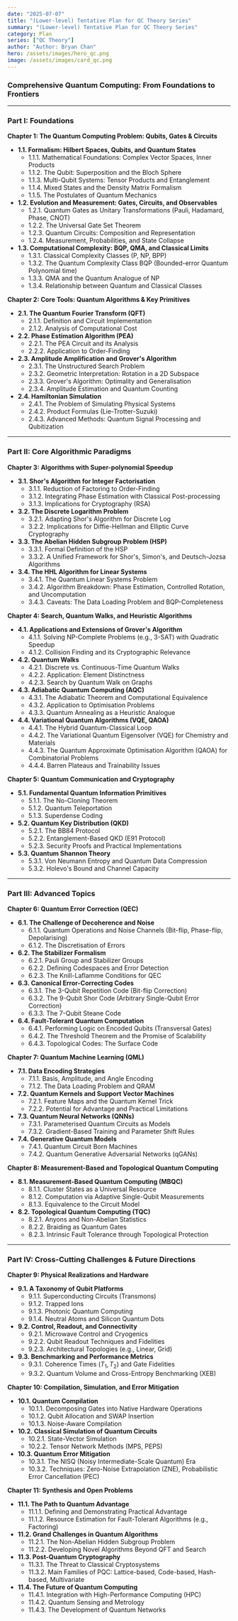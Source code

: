 ```yaml
---
date: "2025-07-07"
title: "(Lower-level) Tentative Plan for QC Theory Series"
summary: "(Lower-level) Tentative Plan for QC Theory Series"
category: Plan
series: ["QC Theory"]
author: "Author: Bryan Chan"
hero: /assets/images/hero_qc.png
image: /assets/images/card_qc.png
---
```


### **Comprehensive Quantum Computing: From Foundations to Frontiers**

---

### **Part I: Foundations**

**Chapter 1: The Quantum Computing Problem: Qubits, Gates & Circuits**
* **1.1. Formalism: Hilbert Spaces, Qubits, and Quantum States**
    * 1.1.1. Mathematical Foundations: Complex Vector Spaces, Inner Products
    * 1.1.2. The Qubit: Superposition and the Bloch Sphere
    * 1.1.3. Multi-Qubit Systems: Tensor Products and Entanglement
    * 1.1.4. Mixed States and the Density Matrix Formalism
    * 1.1.5. The Postulates of Quantum Mechanics
* **1.2. Evolution and Measurement: Gates, Circuits, and Observables**
    * 1.2.1. Quantum Gates as Unitary Transformations (Pauli, Hadamard, Phase, CNOT)
    * 1.2.2. The Universal Gate Set Theorem
    * 1.2.3. Quantum Circuits: Composition and Representation
    * 1.2.4. Measurement, Probabilities, and State Collapse
* **1.3. Computational Complexity: BQP, QMA, and Classical Limits**
    * 1.3.1. Classical Complexity Classes (P, NP, BPP)
    * 1.3.2. The Quantum Complexity Class BQP (Bounded-error Quantum Polynomial time)
    * 1.3.3. QMA and the Quantum Analogue of NP
    * 1.3.4. Relationship between Quantum and Classical Classes

**Chapter 2: Core Tools: Quantum Algorithms & Key Primitives**
* **2.1. The Quantum Fourier Transform (QFT)**
    * 2.1.1. Definition and Circuit Implementation
    * 2.1.2. Analysis of Computational Cost
* **2.2. Phase Estimation Algorithm (PEA)**
    * 2.2.1. The PEA Circuit and its Analysis
    * 2.2.2. Application to Order-Finding
* **2.3. Amplitude Amplification and Grover's Algorithm**
    * 2.3.1. The Unstructured Search Problem
    * 2.3.2. Geometric Interpretation: Rotation in a 2D Subspace
    * 2.3.3. Grover's Algorithm: Optimality and Generalisation
    * 2.3.4. Amplitude Estimation and Quantum Counting
* **2.4. Hamiltonian Simulation**
    * 2.4.1. The Problem of Simulating Physical Systems
    * 2.4.2. Product Formulas (Lie-Trotter-Suzuki)
    * 2.4.3. Advanced Methods: Quantum Signal Processing and Qubitization

---

### **Part II: Core Algorithmic Paradigms**

**Chapter 3: Algorithms with Super-polynomial Speedup**
* **3.1. Shor's Algorithm for Integer Factorisation**
    * 3.1.1. Reduction of Factoring to Order-Finding
    * 3.1.2. Integrating Phase Estimation with Classical Post-processing
    * 3.1.3. Implications for Cryptography (RSA)
* **3.2. The Discrete Logarithm Problem**
    * 3.2.1. Adapting Shor's Algorithm for Discrete Log
    * 3.2.2. Implications for Diffie-Hellman and Elliptic Curve Cryptography
* **3.3. The Abelian Hidden Subgroup Problem (HSP)**
    * 3.3.1. Formal Definition of the HSP
    * 3.3.2. A Unified Framework for Shor's, Simon's, and Deutsch-Jozsa Algorithms
* **3.4. The HHL Algorithm for Linear Systems**
    * 3.4.1. The Quantum Linear Systems Problem
    * 3.4.2. Algorithm Breakdown: Phase Estimation, Controlled Rotation, and Uncomputation
    * 3.4.3. Caveats: The Data Loading Problem and BQP-Completeness

**Chapter 4: Search, Quantum Walks, and Heuristic Algorithms**
* **4.1. Applications and Extensions of Grover's Algorithm**
    * 4.1.1. Solving NP-Complete Problems (e.g., 3-SAT) with Quadratic Speedup
    * 4.1.2. Collision Finding and its Cryptographic Relevance
* **4.2. Quantum Walks**
    * 4.2.1. Discrete vs. Continuous-Time Quantum Walks
    * 4.2.2. Application: Element Distinctness
    * 4.2.3. Search by Quantum Walk on Graphs
* **4.3. Adiabatic Quantum Computing (AQC)**
    * 4.3.1. The Adiabatic Theorem and Computational Equivalence
    * 4.3.2. Application to Optimisation Problems
    * 4.3.3. Quantum Annealing as a Heuristic Analogue
* **4.4. Variational Quantum Algorithms (VQE, QAOA)**
    * 4.4.1. The Hybrid Quantum-Classical Loop
    * 4.4.2. The Variational Quantum Eigensolver (VQE) for Chemistry and Materials
    * 4.4.3. The Quantum Approximate Optimisation Algorithm (QAOA) for Combinatorial Problems
    * 4.4.4. Barren Plateaus and Trainability Issues

**Chapter 5: Quantum Communication and Cryptography**
* **5.1. Fundamental Quantum Information Primitives**
    * 5.1.1. The No-Cloning Theorem
    * 5.1.2. Quantum Teleportation
    * 5.1.3. Superdense Coding
* **5.2. Quantum Key Distribution (QKD)**
    * 5.2.1. The BB84 Protocol
    * 5.2.2. Entanglement-Based QKD (E91 Protocol)
    * 5.2.3. Security Proofs and Practical Implementations
* **5.3. Quantum Shannon Theory**
    * 5.3.1. Von Neumann Entropy and Quantum Data Compression
    * 5.3.2. Holevo's Bound and Channel Capacity

---

### **Part III: Advanced Topics**

**Chapter 6: Quantum Error Correction (QEC)**
* **6.1. The Challenge of Decoherence and Noise**
    * 6.1.1. Quantum Operations and Noise Channels (Bit-flip, Phase-flip, Depolarising)
    * 6.1.2. The Discretisation of Errors
* **6.2. The Stabilizer Formalism**
    * 6.2.1. Pauli Group and Stabilizer Groups
    * 6.2.2. Defining Codespaces and Error Detection
    * 6.2.3. The Knill-Laflamme Conditions for QEC
* **6.3. Canonical Error-Correcting Codes**
    * 6.3.1. The 3-Qubit Repetition Code (Bit-flip Correction)
    * 6.3.2. The 9-Qubit Shor Code (Arbitrary Single-Qubit Error Correction)
    * 6.3.3. The 7-Qubit Steane Code
* **6.4. Fault-Tolerant Quantum Computation**
    * 6.4.1. Performing Logic on Encoded Qubits (Transversal Gates)
    * 6.4.2. The Threshold Theorem and the Promise of Scalability
    * 6.4.3. Topological Codes: The Surface Code

**Chapter 7: Quantum Machine Learning (QML)**
* **7.1. Data Encoding Strategies**
    * 7.1.1. Basis, Amplitude, and Angle Encoding
    * 7.1.2. The Data Loading Problem and QRAM
* **7.2. Quantum Kernels and Support Vector Machines**
    * 7.2.1. Feature Maps and the Quantum Kernel Trick
    * 7.2.2. Potential for Advantage and Practical Limitations
* **7.3. Quantum Neural Networks (QNNs)**
    * 7.3.1. Parameterised Quantum Circuits as Models
    * 7.3.2. Gradient-Based Training and Parameter Shift Rules
* **7.4. Generative Quantum Models**
    * 7.4.1. Quantum Circuit Born Machines
    * 7.4.2. Quantum Generative Adversarial Networks (qGANs)

**Chapter 8: Measurement-Based and Topological Quantum Computing**
* **8.1. Measurement-Based Quantum Computing (MBQC)**
    * 8.1.1. Cluster States as a Universal Resource
    * 8.1.2. Computation via Adaptive Single-Qubit Measurements
    * 8.1.3. Equivalence to the Circuit Model
* **8.2. Topological Quantum Computing (TQC)**
    * 8.2.1. Anyons and Non-Abelian Statistics
    * 8.2.2. Braiding as Quantum Gates
    * 8.2.3. Intrinsic Fault Tolerance through Topological Protection

---

### **Part IV: Cross-Cutting Challenges & Future Directions**

**Chapter 9: Physical Realizations and Hardware**
* **9.1. A Taxonomy of Qubit Platforms**
    * 9.1.1. Superconducting Circuits (Transmons)
    * 9.1.2. Trapped Ions
    * 9.1.3. Photonic Quantum Computing
    * 9.1.4. Neutral Atoms and Silicon Quantum Dots
* **9.2. Control, Readout, and Connectivity**
    * 9.2.1. Microwave Control and Cryogenics
    * 9.2.2. Qubit Readout Techniques and Fidelities
    * 9.2.3. Architectural Topologies (e.g., Linear, Grid)
* **9.3. Benchmarking and Performance Metrics**
    * 9.3.1. Coherence Times ($T_1, T_2$) and Gate Fidelities
    * 9.3.2. Quantum Volume and Cross-Entropy Benchmarking (XEB)

**Chapter 10: Compilation, Simulation, and Error Mitigation**
* **10.1. Quantum Compilation**
    * 10.1.1. Decomposing Gates into Native Hardware Operations
    * 10.1.2. Qubit Allocation and SWAP Insertion
    * 10.1.3. Noise-Aware Compilation
* **10.2. Classical Simulation of Quantum Circuits**
    * 10.2.1. State-Vector Simulation
    * 10.2.2. Tensor Network Methods (MPS, PEPS)
* **10.3. Quantum Error Mitigation**
    * 10.3.1. The NISQ (Noisy Intermediate-Scale Quantum) Era
    * 10.3.2. Techniques: Zero-Noise Extrapolation (ZNE), Probabilistic Error Cancellation (PEC)

**Chapter 11: Synthesis and Open Problems**
* **11.1. The Path to Quantum Advantage**
    * 11.1.1. Defining and Demonstrating Practical Advantage
    * 11.1.2. Resource Estimation for Fault-Tolerant Algorithms (e.g., Factoring)
* **11.2. Grand Challenges in Quantum Algorithms**
    * 11.2.1. The Non-Abelian Hidden Subgroup Problem
    * 11.2.2. Developing Novel Algorithms Beyond QFT and Search
* **11.3. Post-Quantum Cryptography**
    * 11.3.1. The Threat to Classical Cryptosystems
    * 11.3.2. Main Families of PQC: Lattice-based, Code-based, Hash-based, Multivariate
* **11.4. The Future of Quantum Computing**
    * 11.4.1. Integration with High-Performance Computing (HPC)
    * 11.4.2. Quantum Sensing and Metrology
    * 11.4.3. The Development of Quantum Networks
